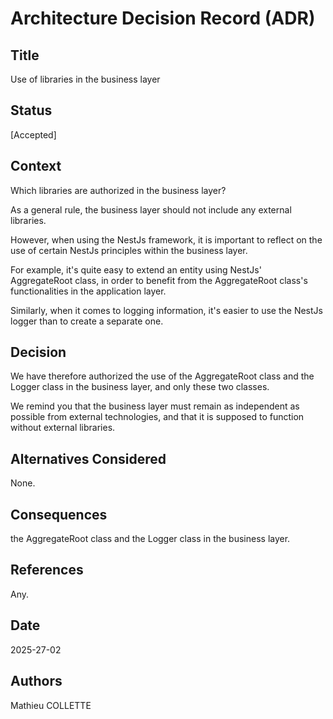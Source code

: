 # Architecture Decision Record (ADR)

## Title

Use of libraries in the business layer

## Status

[Accepted]

## Context

Which libraries are authorized in the business layer?

As a general rule, the business layer should not include any external libraries.

However, when using the NestJs framework, it is important to reflect on the use of certain NestJs principles within the business layer.

For example, it's quite easy to extend an entity using NestJs' AggregateRoot class, in order to benefit from the AggregateRoot class's functionalities in the application layer.

Similarly, when it comes to logging information, it's easier to use the NestJs logger than to create a separate one.

## Decision

We have therefore authorized the use of the AggregateRoot class and the Logger class in the business layer, and only these two classes.

We remind you that the business layer must remain as independent as possible from external technologies, and that it is supposed to function without external libraries.

## Alternatives Considered

None.

## Consequences

the AggregateRoot class and the Logger class in the business layer.

## References

Any.

## Date

2025-27-02

## Authors

Mathieu COLLETTE
